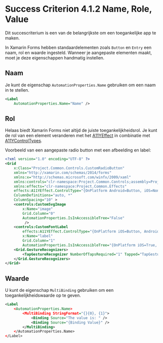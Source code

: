 # Success Criterion 4.1.2 Name, Role, Value

Dit succescriterium is een van de belangrijkste om een toegankelijke app te maken.

In Xamarin Forms hebben standaardelementen zoals `Button` en `Entry` een naam, rol en waarde ingesteld. Wanneer je aangepaste elementen maakt, moet je deze eigenschappen handmatig instellen.

## Naam

Je kunt de eigenschap `AutomationProperties.Name` gebruiken om een naam in te stellen.

```xml
<Label 
    AutomationProperties.Name="Name" />
```

## Rol

Helaas biedt Xamarin Forms niet altijd de juiste toegankelijkheidsrol. Je kunt de rol van een element veranderen met het [A11YEffect](./A11YEffect.md#A11YEffect) in combinatie met [A11YControlTypes](./A11YEffect.md#A11YControlTypes).

Voorbeeld van een aangepaste radio button met een afbeelding en label:

```xml
<?xml version="1.0" encoding="UTF-8" ?>
<Grid
    x:Class="Project.Common.Controls.CustomRadioButton"
    xmlns="http://xamarin.com/schemas/2014/forms"
    xmlns:x="http://schemas.microsoft.com/winfx/2009/xaml"
    xmlns:controls="clr-namespace:Project.Common.Controls;assembly=Project.Common"
    xmlns:effects="clr-namespace:Project.Common.Effects"
    effects:A11YEffect.ControlType="{OnPlatform Android=Button, iOS=None}"
    ColumnDefinitions="auto, *"
    ColumnSpacing="10" >
    <controls:CustomSvgImage
        x:Name="image"
        Grid.Column="0"
        AutomationProperties.IsInAccessibleTree="False"
         />
    <controls:CustomFontLabel
        effects:A11YEffect.ControlType="{OnPlatform iOS=Button, Android=None}"
        x:Name="label"
        Grid.Column="1"
        AutomationProperties.IsInAccessibleTree="{OnPlatform iOS=True, Android=False}" />
    <Grid.GestureRecognizers>
        <TapGestureRecognizer NumberOfTapsRequired="1" Tapped="TapGestureRecognizer_OnTapped" />
    </Grid.GestureRecognizers>
</Grid>
```

## Waarde

U kunt de eigenschap `MultiBinding` gebruiken om een toegankelijkheidswaarde op te geven.

```xml
<Label
    <AutomationProperties.Name>
        <MultiBinding StringFormat="{}{0}, {1}">
            <Binding Source="The value is: " />
            <Binding Source="{Binding Value}" />
        </MultiBinding>
    </AutomationProperties.Name>
</Label>
```
